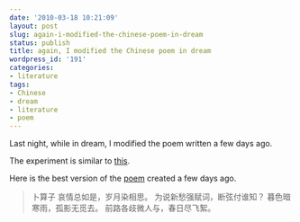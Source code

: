 ```yaml
---
date: '2010-03-18 10:21:09'
layout: post
slug: again-i-modified-the-chinese-poem-in-dream
status: publish
title: again, I modified the Chinese poem in dream
wordpress_id: '191'
categories:
- literature
tags:
- Chinese
- dream
- literature
- poem
---
```


Last night, while in dream, I modified the poem written a few days ago.



The experiment is similar to [this](http://www.fyears.org/2010/03/15/creating-chinese-poem-or-couplet-in-dream-while-sleeping/).

Here is the best version of the [poem](http://www.fyears.org/2010/03/10/a-chinese-poem-by-me/) created a few days ago.


> 

> 
> 卜算子
哀情总如是，岁月染相思。
为说新愁强赋词，断弦付谁知？
暮色暗寒雨，孤影无觅去。
前路各歧微人与，春日尽飞絮。
> 
> 

